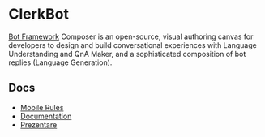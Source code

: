 ﻿# ClerkBot

[Bot Framework](https://dev.botframework.com/) Composer is an open-source, visual authoring canvas for developers to design and build conversational experiences with Language Understanding and QnA Maker, and a sophisticated composition of bot replies (Language Generation).

## Docs

- [Mobile Rules](https://docs.google.com/spreadsheets/d/1HjkYMhAgxAiYIaWoANTiFn6AVLGO3t9-C_EUzP6Sy0s/edit?usp=sharing)
- [Documentation](https://drive.google.com/file/d/17b5V0WznG5BwVEXx9rcryBQBdizLSp9K/view?usp=sharing)
- [Prezentare](https://docs.google.com/presentation/d/1ApfHiktkCKfOeV_izYMGWTZLP6WZGZYXNB6PX0xV_dk/edit?usp=sharing)
